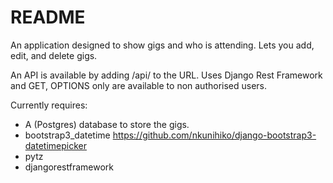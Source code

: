# README #

An application designed to show gigs and who is attending. Lets you add, edit, and delete gigs. 

An API is available by adding /api/ to the URL. Uses Django Rest Framework and GET, OPTIONS only
are available to non authorised users.

Currently requires:

- A (Postgres) database to store the gigs.
- bootstrap3_datetime https://github.com/nkunihiko/django-bootstrap3-datetimepicker
- pytz
- djangorestframework